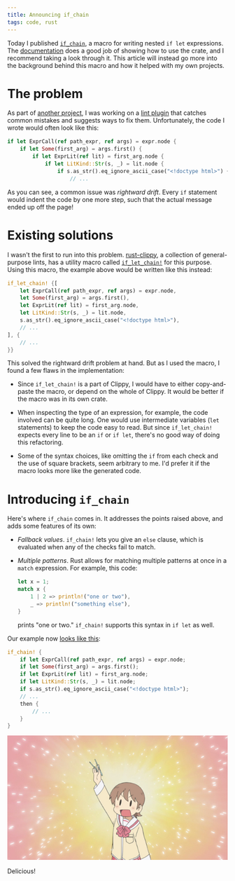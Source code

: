 ```yaml
---
title: Announcing if_chain
tags: code, rust
---
```


Today I published [`if_chain`][if\_chain], a macro for writing nested `if let` expressions. The [documentation] does a good job of showing how to use the crate, and I recommend taking a look through it. This article will instead go more into the background behind this macro and how it helped with my own projects.

# The problem

As part of [another project], I was working on a [lint plugin] that catches common mistakes and suggests ways to fix them. Unfortunately, the code I wrote would often look like this:

```rust
if let ExprCall(ref path_expr, ref args) = expr.node {
    if let Some(first_arg) = args.first() {
        if let ExprLit(ref lit) = first_arg.node {
            if let LitKind::Str(s, _) = lit.node {
                if s.as_str().eq_ignore_ascii_case("<!doctype html>") {
                    // ...
```

As you can see, a common issue was *rightward drift*. Every `if` statement would indent the code by one more step, such that the actual message ended up off the page!

# Existing solutions

I wasn't the first to run into this problem. [rust-clippy], a collection of general-purpose lints, has a utility macro called [`if_let_chain!`][if\_let\_chain] for this purpose. Using this macro, the example above would be written like this instead:

```rust
if_let_chain! {[
    let ExprCall(ref path_expr, ref args) = expr.node,
    let Some(first_arg) = args.first(),
    let ExprLit(ref lit) = first_arg.node,
    let LitKind::Str(s, _) = lit.node,
    s.as_str().eq_ignore_ascii_case("<!doctype html>"),
    // ...
], {
    // ...
}}
```

This solved the rightward drift problem at hand. But as I used the macro, I found a few flaws in the implementation:

* Since `if_let_chain!` is a part of Clippy, I would have to either copy-and-paste the macro, or depend on the whole of Clippy. It would be better if the macro was in its own crate.

* When inspecting the type of an expression, for example, the code involved can be quite long. One would use intermediate variables (`let` statements) to keep the code easy to read. But since `if_let_chain!` expects every line to be an `if` or `if let`, there's no good way of doing this refactoring.

* Some of the syntax choices, like omitting the `if` from each check and the use of square brackets, seem arbitrary to me. I'd prefer it if the macro looks more like the generated code.

# Introducing `if_chain`

Here's where `if_chain` comes in. It addresses the points raised above, and adds some features of its own:

* *Fallback values*. `if_chain!` lets you give an `else` clause, which is evaluated when any of the checks fail to match.

* *Multiple patterns*. Rust allows for matching multiple patterns at once in a `match` expression. For example, this code:

    ```rust
    let x = 1;
    match x {
        1 | 2 => println!("one or two"),
        _ => println!("something else"),
    }
    ```

    prints "one or two." `if_chain!` supports this syntax in `if let` as well.

Our example now [looks like this][live code]:

```rust
if_chain! {
    if let ExprCall(ref path_expr, ref args) = expr.node;
    if let Some(first_arg) = args.first();
    if let ExprLit(ref lit) = first_arg.node;
    if let LitKind::Str(s, _) = lit.node;
    if s.as_str().eq_ignore_ascii_case("<!doctype html>");
    // ...
    then {
        // ...
    }
}
```

[![Yuuko Aioi raises a pair of chopsticks over her head](/images/2016/delicious.jpg)](https://www.youtube.com/watch?v=fp5CkR5qSt0)

Delicious!

[if\_chain]: https://github.com/lfairy/if_chain
[documentation]: https://docs.rs/if_chain
[another project]: https://github.com/lfairy/maud/issues/66
[lint plugin]: https://doc.rust-lang.org/book/compiler-plugins.html#lint-plugins
[rust-clippy]: https://github.com/Manishearth/rust-clippy
[if\_let\_chain]: https://github.com/Manishearth/rust-clippy/blob/5d78485a81c06a621f607f3e772add628c892b13/clippy_lints/src/utils/mod.rs#L36-L91
[live code]: https://github.com/lfairy/maud/blob/c849d9efdfa40565b4b0710036fa0da75b688f46/maud_macros/src/lints/doctype_html.rs#L23-L38

